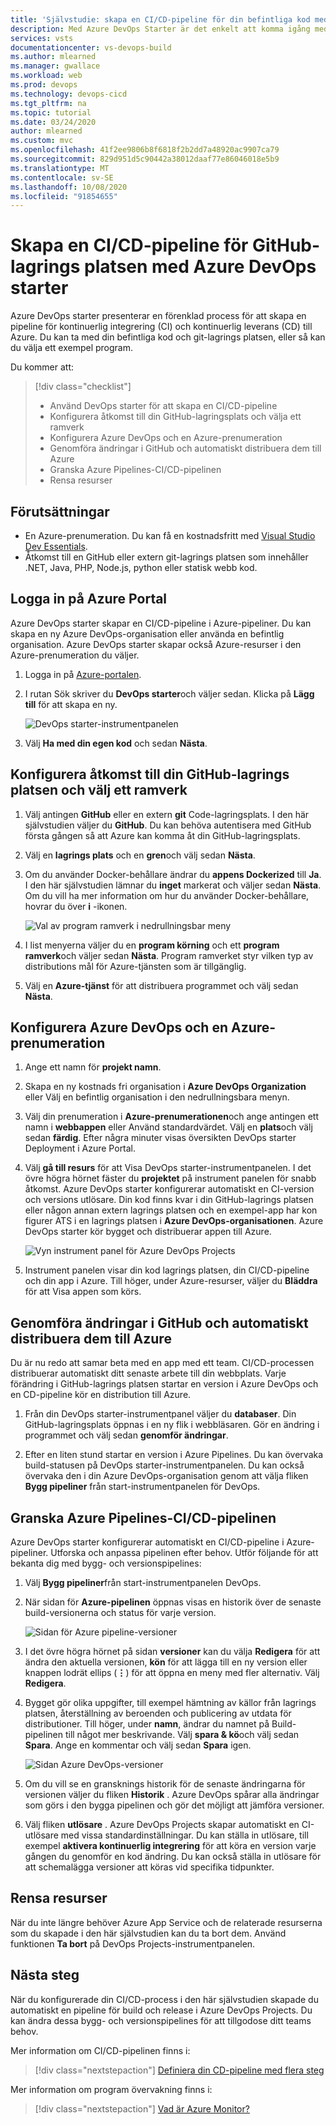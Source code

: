 ```yaml
---
title: 'Självstudie: skapa en CI/CD-pipeline för din befintliga kod med hjälp av Azure DevOps starter'
description: Med Azure DevOps Starter är det enkelt att komma igång med Azure. Med några enkla steg kan DevOps Projects hjälpa dig att använda din egen kod och GitHub-lagrings platsen för att starta en app på en Azure-tjänst.
services: vsts
documentationcenter: vs-devops-build
ms.author: mlearned
ms.manager: gwallace
ms.workload: web
ms.prod: devops
ms.technology: devops-cicd
ms.tgt_pltfrm: na
ms.topic: tutorial
ms.date: 03/24/2020
author: mlearned
ms.custom: mvc
ms.openlocfilehash: 41f2ee9806b8f6818f2b2dd7a48920ac9907ca79
ms.sourcegitcommit: 829d951d5c90442a38012daaf77e86046018e5b9
ms.translationtype: MT
ms.contentlocale: sv-SE
ms.lasthandoff: 10/08/2020
ms.locfileid: "91854655"
---
```

# <a name="create-a-cicd-pipeline-for-github-repo-using-azure-devops-starter"></a>Skapa en CI/CD-pipeline för GitHub-lagrings platsen med Azure DevOps starter

Azure DevOps starter presenterar en förenklad process för att skapa en pipeline för kontinuerlig integrering (CI) och kontinuerlig leverans (CD) till Azure. Du kan ta med din befintliga kod och git-lagrings platsen, eller så kan du välja ett exempel program.

Du kommer att:

> [!div class="checklist"]
> * Använd DevOps starter för att skapa en CI/CD-pipeline
> * Konfigurera åtkomst till din GitHub-lagringsplats och välja ett ramverk
> * Konfigurera Azure DevOps och en Azure-prenumeration 
> * Genomföra ändringar i GitHub och automatiskt distribuera dem till Azure
> * Granska Azure Pipelines-CI/CD-pipelinen
> * Rensa resurser

## <a name="prerequisites"></a>Förutsättningar

* En Azure-prenumeration. Du kan få en kostnadsfritt med [Visual Studio Dev Essentials](https://visualstudio.microsoft.com/dev-essentials/).
* Åtkomst till en GitHub eller extern git-lagrings platsen som innehåller .NET, Java, PHP, Node.js, python eller statisk webb kod.

## <a name="sign-in-to-the-azure-portal"></a>Logga in på Azure Portal

Azure DevOps starter skapar en CI/CD-pipeline i Azure-pipeliner. Du kan skapa en ny Azure DevOps-organisation eller använda en befintlig organisation. Azure DevOps starter skapar också Azure-resurser i den Azure-prenumeration du väljer.

1. Logga in på [Azure-portalen](https://portal.azure.com).

1. I rutan Sök skriver du **DevOps starter**och väljer sedan. Klicka på **Lägg till** för att skapa en ny.

    ![DevOps starter-instrumentpanelen](_img/azure-devops-starter-aks/search-devops-starter.png)
    
1. Välj **Ha med din egen kod** och sedan **Nästa**.

## <a name="configure-access-to-your-github-repo-and-select-a-framework"></a>Konfigurera åtkomst till din GitHub-lagrings platsen och välj ett ramverk

1. Välj antingen **GitHub** eller en extern **git** Code-lagringsplats. I den här självstudien väljer du **GitHub**. Du kan behöva autentisera med GitHub första gången så att Azure kan komma åt din GitHub-lagringsplats.

1. Välj en **lagrings plats** och en **gren**och välj sedan **Nästa**.

1. Om du använder Docker-behållare ändrar du **appens Dockerized** till **Ja**. I den här självstudien lämnar du **inget** markerat och väljer sedan **Nästa**. Om du vill ha mer information om hur du använder Docker-behållare, hovrar du över **i** -ikonen.

   ![Val av program ramverk i nedrullningsbar meny](_img/azure-devops-project-github/appframework.png)

1. I list menyerna väljer du en **program körning** och ett **program ramverk**och väljer sedan **Nästa**. Program ramverket styr vilken typ av distributions mål för Azure-tjänsten som är tillgänglig.

1. Välj en **Azure-tjänst** för att distribuera programmet och välj sedan **Nästa**.

## <a name="configure-azure-devops-and-an-azure-subscription"></a>Konfigurera Azure DevOps och en Azure-prenumeration

1. Ange ett namn för **projekt namn**.

1. Skapa en ny kostnads fri organisation i **Azure DevOps Organization** eller Välj en befintlig organisation i den nedrullningsbara menyn.

1. Välj din prenumeration i **Azure-prenumerationen**och ange antingen ett namn i **webbappen** eller Använd standardvärdet. Välj en **plats**och välj sedan **färdig**. Efter några minuter visas översikten DevOps starter Deployment i Azure Portal.

1. Välj **gå till resurs** för att Visa DevOps starter-instrumentpanelen. I det övre högra hörnet fäster du **projektet** på instrument panelen för snabb åtkomst. Azure DevOps starter konfigurerar automatiskt en CI-version och versions utlösare. Din kod finns kvar i din GitHub-lagrings platsen eller någon annan extern lagrings platsen och en exempel-app har kon figurer ATS i en lagrings platsen i **Azure DevOps-organisationen**. Azure DevOps starter kör bygget och distribuerar appen till Azure.

   ![Vyn instrument panel för Azure DevOps Projects](_img/azure-devops-project-github/projectsdashboard.png)

1. Instrument panelen visar din kod lagrings platsen, din CI/CD-pipeline och din app i Azure. Till höger, under Azure-resurser, väljer du **Bläddra** för att Visa appen som körs.

## <a name="commit-changes-to-github-and-automatically-deploy-them-to-azure"></a>Genomföra ändringar i GitHub och automatiskt distribuera dem till Azure

Du är nu redo att samar beta med en app med ett team. CI/CD-processen distribuerar automatiskt ditt senaste arbete till din webbplats. Varje förändring i GitHub-lagrings platsen startar en version i Azure DevOps och en CD-pipeline kör en distribution till Azure.

1. Från din DevOps starter-instrumentpanel väljer du **databaser**. Din GitHub-lagringsplats öppnas i en ny flik i webbläsaren. Gör en ändring i programmet och välj sedan **genomför ändringar**.

1. Efter en liten stund startar en version i Azure Pipelines. Du kan övervaka build-statusen på DevOps starter-instrumentpanelen. Du kan också övervaka den i din Azure DevOps-organisation genom att välja fliken **Bygg pipeliner** från start-instrumentpanelen för DevOps.

## <a name="examine-the-azure-pipelines-cicd-pipeline"></a>Granska Azure Pipelines-CI/CD-pipelinen

Azure DevOps starter konfigurerar automatiskt en CI/CD-pipeline i Azure-pipeliner. Utforska och anpassa pipelinen efter behov. Utför följande för att bekanta dig med bygg- och versionspipelines:

1. Välj **Bygg pipeliner**från start-instrumentpanelen DevOps.

1. När sidan för **Azure-pipelinen** öppnas visas en historik över de senaste build-versionerna och status för varje version.

   ![Sidan för Azure pipeline-versioner](_img/azure-devops-project-github/pipelinesbuildpage.png)

1. I det övre högra hörnet på sidan **versioner** kan du välja **Redigera** för att ändra den aktuella versionen, **kön** för att lägga till en ny version eller knappen lodrät ellips (**&#8942;**) för att öppna en meny med fler alternativ. Välj **Redigera**.

1. Bygget gör olika uppgifter, till exempel hämtning av källor från lagrings platsen, återställning av beroenden och publicering av utdata för distributioner. Till höger, under **namn**, ändrar du namnet på Build-pipelinen till något mer beskrivande. Välj **spara & kö**och välj sedan **Spara**. Ange en kommentar och välj sedan **Spara** igen.

   ![Sidan Azure DevOps-versioner](_img/azure-devops-project-github/buildpage.png)

1. Om du vill se en gransknings historik för de senaste ändringarna för versionen väljer du fliken **Historik** .  Azure DevOps spårar alla ändringar som görs i den bygga pipelinen och gör det möjligt att jämföra versioner.

1. Välj fliken **utlösare** . Azure DevOps Projects skapar automatiskt en CI-utlösare med vissa standardinställningar. Du kan ställa in utlösare, till exempel **aktivera kontinuerlig integrering** för att köra en version varje gången du genomför en kod ändring. Du kan också ställa in utlösare för att schemalägga versioner att köras vid specifika tidpunkter.

## <a name="clean-up-resources"></a>Rensa resurser

När du inte längre behöver Azure App Service och de relaterade resurserna som du skapade i den här självstudien kan du ta bort dem. Använd funktionen **Ta bort** på DevOps Projects-instrumentpanelen.

## <a name="next-steps"></a>Nästa steg

När du konfigurerade din CI/CD-process i den här självstudien skapade du automatiskt en pipeline för build och release i Azure DevOps Projects. Du kan ändra dessa bygg- och versionspipelines för att tillgodose ditt teams behov.

Mer information om CI/CD-pipelinen finns i:

> [!div class="nextstepaction"]
> [Definiera din CD-pipeline med flera steg](/azure/devops/pipelines/release/define-multistage-release-process?view=vsts)

Mer information om program övervakning finns i:
  
 > [!div class="nextstepaction"]
 > [Vad är Azure Monitor?](../azure-monitor/overview.md)
